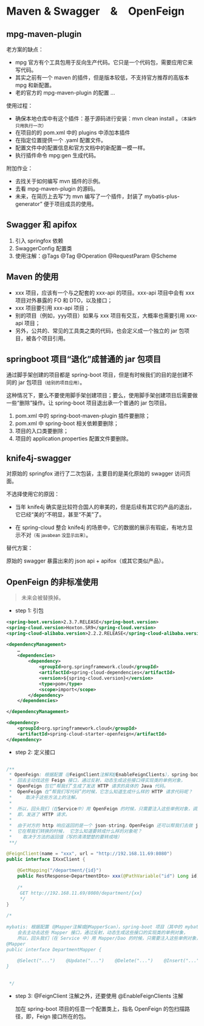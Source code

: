 # Maven & Swagger　&　OpenFeign

## mpg-maven-plugin

老方案的缺点：

- mpg 官方有个工具包用于反向生产代码。它只是一个代码包，需要应用它来写代码。
- 其实之前有一个 maven 的插件，但是版本较低，不支持官方推荐的高版本 mpg 和新配置。
- 老的官方的 mpg-maven-plugin 的配置 …

使用过程：

- 确保本地仓库中有这个插件：基于源码进行安装：mvn clean install 。<small>（本操作只用执行一次）</small>
- 在项目的的 pom.xml 中的 plugins 中添加本插件
- 在指定位置提供一个 .yaml 配置文件。
- 配置文件中的配置信息和官方文档中的新配置一模一样。 
- 执行插件命令 mpg:gen 生成代码。

附加作业：

- 去找关于如何编写 mvn 插件的示例。
- 去看 mpg-maven-plugin 的源码。
- 未来，在简历上去写“为 mvn 编写了一个插件，封装了 mybatis-plus-generator” 便于项目成员的使用。

## Swagger 和 apifox

1. 引入 springfox 依赖
2. SwaggerConfig 配置类
3. 使用注解：@Tags @Tag @Operation @RequestParam @Scheme

## Maven 的使用

- xxx 项目，应该有一个与之配套的 xxx-api 的项目。xxx-api 项目中会有 xxx 项目对外暴露的 FO 和 DTO，以及接口；
- xxx 项目要引用 xxx-api 项目；
- 别的项目（例如，yyy项目）如果与 xxx 项目有交互，大概率也需要引用 xxx-api 项目；
- 另外，公共的、常见的工具类之类的代码，也会定义成一个独立的 jar 包项目，被各个项目引用。

## springboot 项目“退化”成普通的 jar 包项目

通过脚手架创建的项目都是 spring-boot 项目，但是有时候我们的目的是创建不同的 jar 包项目<small>（给别的项目应用）</small>。

这种情况下，要么不要使用脚手架创建项目；要么，使用脚手架创建项目后需要做一些“删除”操作。让 spring-boot 项目退出承一个普通的 jar 包项目。

1. pom.xml 中的 spring-boot-maven-plugin 插件要删除；
2. pom.xml 中 spring-boot 相关依赖要删除；
3. 项目的入口类要删除；
4. 项目的 application.properties 配置文件要删除。

## knife4j-swagger

对原始的 springfox 进行了二次包装，主要目的是美化原始的 swagger 访问页面。

不选择使用它的原因：

- 当年 knife4j 确实是比较符合国人的审美的，但是后续有其它的产品的退出，它已经“美的”不明显，甚至“不美”了。

- 在 spring-cloud 整合 knife4j 的场景中，它的数据的展示有瑕疵，有地方显示不对<small>（有 javabean 没显示出来）</small>。

替代方案：

原始的 swagger 暴露出来的 json api + apifox（或其它类似产品）。


## OpenFeign 的非标准使用

> 未来会被替换掉。

- step 1: 引包

```xml
<spring-boot.version>2.3.7.RELEASE</spring-boot.version>  
<spring-cloud.version>Hoxton.SR9</spring-cloud.version>  
<spring-cloud-alibaba.version>2.2.2.RELEASE</spring-cloud-alibaba.version>
```

```xml
<dependencyManagement>  
    …
    <dependencies>  
        <dependency>  
            <groupId>org.springframework.cloud</groupId>  
            <artifactId>spring-cloud-dependencies</artifactId>  
            <version>${spring-cloud.version}</version>  
            <type>pom</type>  
            <scope>import</scope>  
        </dependency>  
    </dependencies>  

</dependencyManagement>
```

```xml
<dependency>  
    <groupId>org.springframework.cloud</groupId>  
    <artifactId>spring-cloud-starter-openfeign</artifactId>  
</dependency>
```

- step 2: 定义接口

```java
  
/**  
 * OpenFeign: 根据配置（@FeignClient注解和@EnableFeignClients），spring-boot 项目（其中的 OpenFeign 包）会去： 
 *  回去主动找这些 Feign 接口，通过反射，动态生成这些接口得实现类的单例对象， 
 *  OpenFeign 包它“帮我们”生成了发送 HTTP 请求的具体的 Java 代码。 
 *  OpenFeign 在“帮我们写代码”的时候，它怎么知道生成什么样的 HTTP 请求代码呢？ 
 *     取决于这些方法上的注解。 
 * 
 *  所以，回头我们（在Service中）用 OpenFeign 的时候，只需要注入这些单例对象，调用它们的方法， 
 *  即，发送了 HTTP 请求。 
 * 
 *  由于对方的 http 响应返回的是一个 json-string，OpenFeign 还可以帮我们去做 json-string 到对象的转换。 
 *  它在帮我们转换的时候， 它怎么知道要转成什么样的对象呢？
 *    取决于方法的返回值（写的清清楚楚的要转成啥） 
 **/

@FeignClient(name = "xxx", url = "http://192.168.11.69:8080")  
public interface IXxxClient {  
  
    @GetMapping("/department/{id}")  
    public RestResponse<DepartmentDto> xxx(@PathVariable("id") Long id);  
  
    /*  
     GET http://192.168.11.69/8080/department/{xx}  
     */
}  
  
/*  
  
mybatis: 根据配置（@Mapper注解或@MapperScan），spring-boot 项目（其中的 mybatis 框架）会：  
    会去主动去这些 Mapper 接口，通过反射，动态生成这些接口的实现类的单例对象，    mybatis 框架它“帮我们”生成了操作数据库的具体的 Java 代码。    mybatis 在“帮我们写代码”的时候，它怎么知道生成什么样的 SQL 语句呢？        取决于这些方法上的注解。  
    所以，回头我们（在 Service 中）用 Mapper/Dao 的时候，只需要注入这些单例对象，调用它们的方法，    即，执行了这些 SQL 语句吧。  
@Mapper  
public interface DepartmentMapper {  
  
    @Select("...")    @Update("...")    @Delete("...")    @Insert("...")    public List<Department> xxx(Long id);  
}  
  
  
 */
```

- step 3: @FeignClient 注解之外，还要使用 @EnableFeignClients 注解

  加在 spring-boot 项目的任意一个配置类上，指名 OpenFeign 的包扫描路径，即，Feign 接口所在的包。